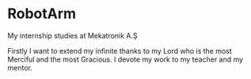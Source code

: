 # RobotArm
My internship studies at Mekatronik A.Ş

Firstly I want to extend my infinite thanks to my Lord who is the most Merciful and the most Gracious.
I devote my work to my teacher and my mentor.
